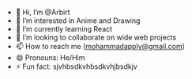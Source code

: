 - 👋 Hi, I’m @Arbirt
- 👀 I’m interested in Anime and Drawing
- 🌱 I’m currently learning React
- 💞️ I’m looking to collaborate on wide web projects
- 📫 How to reach me (mohammadapply@gmail.com)
- 😄 Pronouns: He/Him
- ⚡ Fun fact: sjvhbsdkvhbsdkvhjbsdkjv

<!---
Arbirt/Arbirt is a ✨ special ✨ repository because its `README.md` (this file) appears on your GitHub profile.
You can click the Preview link to take a look at your changes.
--->
